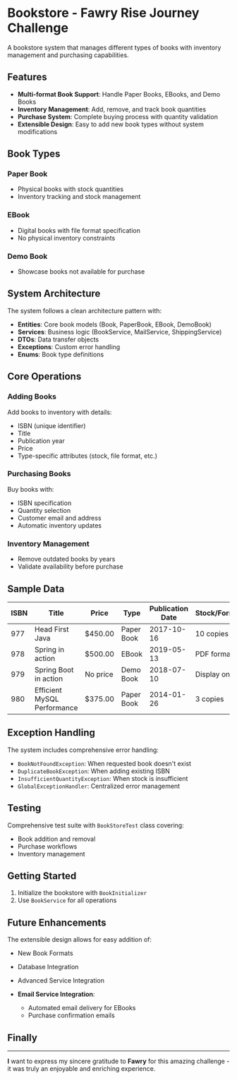 # Bookstore - Fawry Rise Journey Challenge

A bookstore system that manages different types of books with inventory management and purchasing capabilities.

## Features

- **Multi-format Book Support**: Handle Paper Books, EBooks, and Demo Books
- **Inventory Management**: Add, remove, and track book quantities
- **Purchase System**: Complete buying process with quantity validation
- **Extensible Design**: Easy to add new book types without system modifications

## Book Types

### Paper Book
- Physical books with stock quantities
- Inventory tracking and stock management

### EBook
- Digital books with file format specification
- No physical inventory constraints

### Demo Book
- Showcase books not available for purchase

## System Architecture

The system follows a clean architecture pattern with:

- **Entities**: Core book models (Book, PaperBook, EBook, DemoBook)
- **Services**: Business logic (BookService, MailService, ShippingService)
- **DTOs**: Data transfer objects
- **Exceptions**: Custom error handling
- **Enums**: Book type definitions

## Core Operations

### Adding Books
Add books to inventory with details:
- ISBN (unique identifier)
- Title
- Publication year
- Price
- Type-specific attributes (stock, file format, etc.)

### Purchasing Books
Buy books with:
- ISBN specification
- Quantity selection
- Customer email and address
- Automatic inventory updates

### Inventory Management
- Remove outdated books by years
- Validate availability before purchase

## Sample Data

| ISBN | Title | Price    | Type | Publication Date | Stock/Format |
|------|-------|----------|------|------------------|--------------|
| 977 | Head First Java | $450.00  | Paper Book | 2017-10-16 | 10 copies |
| 978 | Spring in action | $500.00  | EBook | 2019-05-13 | PDF format |
| 979 | Spring Boot in action | No price | Demo Book | 2018-07-10 | Display only |
| 980 | Efficient MySQL Performance | $375.00  | Paper Book | 2014-01-26 | 3 copies |

## Exception Handling

The system includes comprehensive error handling:
- `BookNotFoundException`: When requested book doesn't exist
- `DuplicateBookException`: When adding existing ISBN
- `InsufficientQuantityException`: When stock is insufficient
- `GlobalExceptionHandler`: Centralized error management

## Testing

Comprehensive test suite with `BookStoreTest` class covering:
- Book addition and removal
- Purchase workflows
- Inventory management

## Getting Started

1. Initialize the bookstore with `BookInitializer`
2. Use `BookService` for all operations

## Future Enhancements

The extensible design allows for easy addition of:

- New Book Formats

- Database Integration
- Advanced Service Integration
- **Email Service Integration**:
  - Automated email delivery for EBooks
  - Purchase confirmation emails

## Finally

---
**I** want to express my sincere gratitude to **Fawry** for this amazing challenge - it was truly an enjoyable and enriching experience.